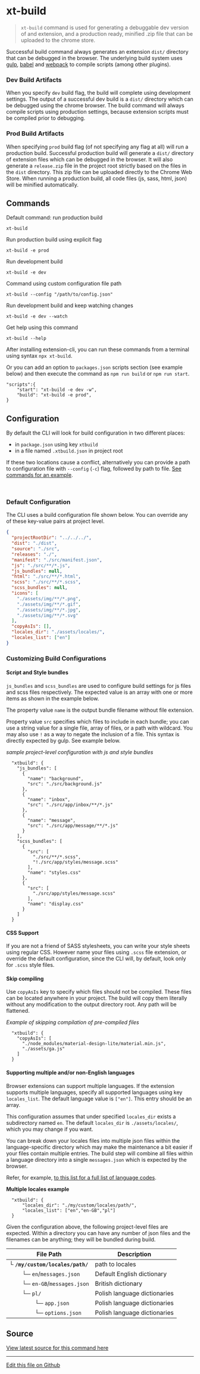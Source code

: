 # xt-build


> `xt-build` command is used for generating a debuggable dev version of and extension, and a production ready, minified .zip file
that can be uploaded to the chrome store.


Successful build command always generates an extension `dist/` directory that can be debugged in the browser.  The underlying build system
uses [gulp](https://github.com/gulpjs/gulp), [babel](https://github.com/babel/gulp-babel) and [webpack](https://github.com/webpack/webpack) to compile scripts (among other plugins).

### Dev Build Artifacts

When you specify `dev` build flag, the build will complete using development settings. The output of a successful dev
build is  a `dist/` directory which can be debugged using the chrome browser. The build command will always compile scripts using production settings, because extension scripts must be compiled prior to debugging.

### Prod Build Artifacts

When specifying `prod` build flag (of not specifying any flag at all) will run a production build. Successful production build
will generate a `dist/` directory of extension files which can be debugged in the browser. It will also generate a 
`release.zip` file in the project root strictly based on the files in the `dist` directory. 
This zip file can be uploaded directly to the Chrome Web Store. When running a production build, all code files (js, sass, html, json) will be minified automatically.

## Commands

Default command: run production build

```
xt-build
```

Run production build using explicit flag

```
xt-build -e prod
```

Run development build

```
xt-build -e dev
```

Command using custom configuration file path

```
xt-build --config "/path/to/config.json"
```

Run development build and keep watching changes

```
xt-build -e dev --watch
```

Get help using this command

```
xt-build --help
``` 


After installing extension-cli, you can run these commands from a terminal using syntax `npx xt-build`.
 
Or you can add an option to `packages.json` scripts section (see example below) and then execute the command as `npm run build` or `npm run start`.
 
```
"scripts":{
    "start": "xt-build -e dev -w",
    "build": "xt-build -e prod",
}
```

## Configuration

By default the CLI will look for build configuration in two different
places:
- in `package.json` using key `xtbuild`
- in a file named `.xtbuild.json` in project root

If these two locations cause a conflict, alternatively you can provide a path to configuration file with `--config` (`-c`) flag,
 followed by path to file. [See commands for an example](#commands).

<br/>

### Default Configuration

The CLI uses a build configuration file shown below. You can override any of these key-value pairs at project level.  

```json
{
  "projectRootDir": "../../../",
  "dist": "./dist",
  "source": "./src",
  "releases": "./",
  "manifest": "./src/manifest.json",
  "js": "./src/**/*.js",
  "js_bundles": null,
  "html": "./src/**/*.html",
  "scss": "./src/**/*.scss",
  "scss_bundles": null,
  "icons": [
    "./assets/img/**/*.png",
    "./assets/img/**/*.gif",
    "./assets/img/**/*.jpg",
    "./assets/img/**/*.svg"
  ],
  "copyAsIs": [],
  "locales_dir": "./assets/locales/",
  "locales_list": ["en"]
}
```

### Customizing Build Configurations

#### Script and Style bundles

`js_bundles` and `scss_bundles` are used to configure build settings for js files and scss files respectively.
The expected value is an array with one or more items as shown in the example below.

The property value `name` is the output bundle filename without file extension.

Property value `src` specifies which files to include in each bundle; you can use a string value for a single file, 
array of files, or a path with wildcard. You may also use `!` as a way to negate the inclusion of a file. This
syntax is directly expected by gulp. See example below.

*sample project-level configuration with js and style bundles*

```
  "xtbuild": {
    "js_bundles": [
      {
        "name": "background",
        "src": "./src/background.js"
      },
      {
        "name": "inbox",
        "src": "./src/app/inbox/**/*.js"
      },
      {
        "name": "message",
        "src": "./src/app/message/**/*.js"
      }
    ],
    "scss_bundles": [
      {
        "src": [
          "./src/**/*.scss",
          "!./src/app/styles/message.scss"
        ],
        "name": "styles.css"
      },
      {
        "src": [
          "./src/app/styles/message.scss"
        ],
        "name": "display.css"
      }
    ]
  }
```

#### CSS Support

If you are not a friend of SASS stylesheets, you can write your style sheets using regular CSS.
However name your files using `.scss` file extension, or override the default configuration, since the 
CLI will, by default, look only for `.scss` style files.

#### Skip compiling

Use `copyAsIs` key to specify which files should not be compiled. These files can be located anywhere in your
project. The build will copy them literally without any modification to the output directory root. Any path will
be flattened.

*Example of skipping compilation of pre-compiled files*

```
  "xtbuild": {
    "copyAsIs": [
      "./node_modules/material-design-lite/material.min.js",
      "./assets/ga.js"
    ]
  }
```


#### Supporting multiple and/or non-English languages

Browser extensions can support multiple languages. If the extension supports multiple languages, specify all
supported languages using key `locales_list`. The default language value is `["en"]`. This entry should be an array. 

This configuration assumes that under specified `locales_dir` exists a subdirectory named `en`. The default
`locales_dir` is `./assets/locales/`, which you may change if you want.

You can break down your locales files into multiple json files within the language-specific directory
which may make the maintenance a bit easier if your files contain multiple entries. The build step will combine 
all files within a language directory into a single `messages.json` which is expected by the browser.

Refer, for example, [to this list for a full list of language codes](https://developers.google.com/admin-sdk/directory/v1/languages).

**Multiple locales example**

```
  "xtbuild": {
      "locales_dir": "./my/custom/locales/path/",
      "locales_list": ["en","en-GB","pl"]
  }
```

Given the configuration above, the following project-level files are expected. Within a directory you can have
any number of json files and the filenames can be anything; they will be bundled during build.

File Path | Description
--- | ---
└ **`/my/custom/locales/path/`** |  path to locales
&nbsp; &nbsp; &nbsp; &nbsp; └─ `en`/`messages.json` | Default English dictionary
&nbsp; &nbsp; &nbsp; &nbsp; └─ `en-GB`/`messages.json` | British dictionary
&nbsp; &nbsp; &nbsp; &nbsp; └─ `pl/` | Polish language dictionaries
&nbsp; &nbsp; &nbsp; &nbsp; &nbsp; &nbsp; &nbsp; &nbsp; └─ `app.json` | Polish language dictionaries
&nbsp; &nbsp; &nbsp; &nbsp; &nbsp; &nbsp; &nbsp; &nbsp; └─ `options.json` | Polish language dictionaries


## Source

[View latest source for this command here](/xt-build.js.html)

---

[Edit this file on Github](https://github.com/MobileFirstLLC/extension-cli/blob/master/tutorials/xt-build.md)
 
